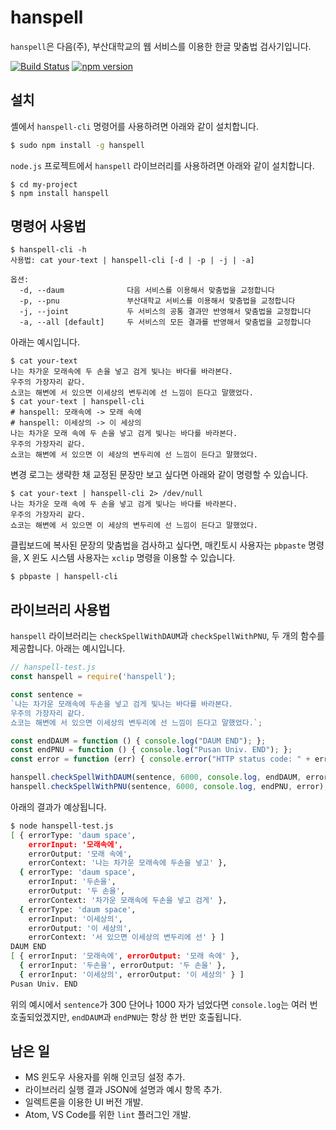 # hanspell
`hanspell`은 다음(주), 부산대학교의 웹 서비스를 이용한 한글 맞춤법 검사기입니다.

[![Build Status](https://travis-ci.org/9beach/hanspell.svg?branch=master)](https://travis-ci.org/9beach/hanspell) [![npm version](https://badge.fury.io/js/hanspell.svg)](https://badge.fury.io/js/hanspell)

## 설치
셸에서 `hanspell-cli` 명령어를 사용하려면 아래와 같이 설치합니다. 
```sh
$ sudo npm install -g hanspell
```
`node.js` 프로젝트에서 `hanspell` 라이브러리를 사용하려면 아래와 같이 
설치합니다. 
```
$ cd my-project
$ npm install hanspell
```

## 명령어 사용법

```
$ hanspell-cli -h
사용법: cat your-text | hanspell-cli [-d | -p | -j | -a] 

옵션:
  -d, --daum              다음 서비스를 이용해서 맞춤법을 교정합니다
  -p, --pnu               부산대학교 서비스를 이용해서 맞춤법을 교정합니다
  -j, --joint             두 서비스의 공통 결과만 반영해서 맞춤법을 교정합니다
  -a, --all [default]     두 서비스의 모든 결과를 반영해서 맞춤법을 교정합니다
```

아래는 예시입니다.
```
$ cat your-text
나는 차가운 모래속에 두 손을 넣고 검게 빛나는 바다를 바라본다.
우주의 가장자리 같다.
쇼코는 해변에 서 있으면 이세상의 변두리에 선 느낌이 든다고 말했었다.
$ cat your-text | hanspell-cli
# hanspell: 모래속에 -> 모래 속에
# hanspell: 이세상의 -> 이 세상의
나는 차가운 모래 속에 두 손을 넣고 검게 빛나는 바다를 바라본다.
우주의 가장자리 같다.
쇼코는 해변에 서 있으면 이 세상의 변두리에 선 느낌이 든다고 말했었다.
```
변경 로그는 생략한 채 교정된 문장만 보고 싶다면 아래와 같이 명령할 수 있습니다.
```
$ cat your-text | hanspell-cli 2> /dev/null
나는 차가운 모래 속에 두 손을 넣고 검게 빛나는 바다를 바라본다.
우주의 가장자리 같다.
쇼코는 해변에 서 있으면 이 세상의 변두리에 선 느낌이 든다고 말했었다.
```
클립보드에 복사된 문장의 맞춤법을 검사하고 싶다면, 매킨토시 사용자는 `pbpaste`
명령을, X 윈도 시스템 사용자는 `xclip` 명령을 이용할 수 있습니다.
```
$ pbpaste | hanspell-cli
```

## 라이브러리 사용법
`hanspell` 라이브러리는 `checkSpellWithDAUM`과 `checkSpellWithPNU`, 두 개의 
함수를 제공합니다. 아래는 예시입니다.
```js
// hanspell-test.js
const hanspell = require('hanspell');

const sentence =
`나는 차가운 모래속에 두손을 넣고 검게 빛나는 바다를 바라본다.
우주의 가장자리 같다.
쇼코는 해변에 서 있으면 이세상의 변두리에 선 느낌이 든다고 말했었다.`;

const endDAUM = function () { console.log("DAUM END"); };
const endPNU = function () { console.log("Pusan Univ. END"); };
const error = function (err) { console.error("HTTP status code: " + err); };

hanspell.checkSpellWithDAUM(sentence, 6000, console.log, endDAUM, error);
hanspell.checkSpellWithPNU(sentence, 6000, console.log, endPNU, error);
```
아래의 결과가 예상됩니다.
```sh
$ node hanspell-test.js
[ { errorType: 'daum space',
    errorInput: '모래속에',
    errorOutput: '모래 속에',
    errorContext: '나는 차가운 모래속에 두손을 넣고' },
  { errorType: 'daum space',
    errorInput: '두손을',
    errorOutput: '두 손을',
    errorContext: '차가운 모래속에 두손을 넣고 검게' },
  { errorType: 'daum space',
    errorInput: '이세상의',
    errorOutput: '이 세상의',
    errorContext: '서 있으면 이세상의 변두리에 선' } ]
DAUM END
[ { errorInput: '모래속에', errorOutput: '모래 속에' },
  { errorInput: '두손을', errorOutput: '두 손을' },
  { errorInput: '이세상의', errorOutput: '이 세상의' } ]
Pusan Univ. END
```
위의 예시에서 `sentence`가 300 단어나 1000 자가 넘었다면 `console.log`는 
여러 번 호출되었겠지만, `endDAUM`과 `endPNU`는 항상 한 번만 호출됩니다.

## 남은 일
* MS 윈도우 사용자를 위해 인코딩 설정 추가.
* 라이브러리 실행 결과 JSON에 설명과 예시 항목 추가.
* 일렉트론을 이용한 UI 버전 개발.
* Atom, VS Code를 위한 `lint` 플러그인 개발.
